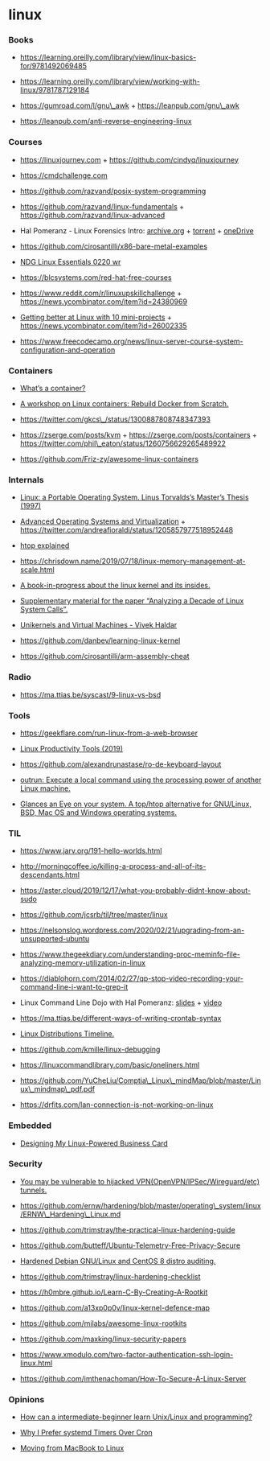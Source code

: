 # linux

### Books

- https://learning.oreilly.com/library/view/linux-basics-for/9781492069485

<!-- -->

- https://learning.oreilly.com/library/view/working-with-linux/9781787129184

<!-- -->

- https://gumroad.com/l/gnu\_awk + https://leanpub.com/gnu\_awk

<!-- -->

- https://leanpub.com/anti-reverse-engineering-linux

### Courses

- https://linuxjourney.com + https://github.com/cindyq/linuxjourney

<!-- -->

- https://cmdchallenge.com

<!-- -->

- https://github.com/razvand/posix-system-programming

<!-- -->

- https://github.com/razvand/linux-fundamentals + https://github.com/razvand/linux-advanced

<!-- -->

- Hal Pomeranz - Linux Forensics Intro: [archive.org](https://archive.org/details/HalLinuxForensics) + [torrent](https://ia801406.us.archive.org/6/items/HalLinuxForensics/HalLinuxForensics_archive.torrent) + [oneDrive](https://onedrive.live.com/?authkey=%21AG%5FKRwGLhvEVVgM&id=83C438C3CA7085EF%211480&cid=83C438C3CA7085EF)

<!-- -->

- https://github.com/cirosantilli/x86-bare-metal-examples

<!-- -->

- [NDG Linux Essentials 0220 wr](https://373583482.netacad.com/courses/974184)

<!-- -->

- https://blcsystems.com/red-hat-free-courses

<!-- -->

- https://www.reddit.com/r/linuxupskillchallenge + https://news.ycombinator.com/item?id=24380969

<!-- -->

- [Getting better at Linux with 10 mini-projects](https://carltheperson.com/posts/10-things-linux) + https://news.ycombinator.com/item?id=26002335

<!-- -->

- https://www.freecodecamp.org/news/linux-server-course-system-configuration-and-operation

### Containers

- [What’s a container?](https://twitter.com/b0rk/status/1225445956734390273)

<!-- -->

- [A workshop on Linux containers: Rebuild Docker from Scratch.](https://github.com/Fewbytes/rubber-docker)

<!-- -->

- https://twitter.com/gkcs\_/status/1300887808748347393

<!-- -->

- https://zserge.com/posts/kvm + https://zserge.com/posts/containers + https://twitter.com/phil\_eaton/status/1260756629265489922

<!-- -->

- https://github.com/Friz-zy/awesome-linux-containers

### Internals

- [Linux: a Portable Operating System. Linus Torvalds’s Master’s Thesis (1997)](https://www.cs.helsinki.fi/u/kutvonen/index_files/linus.pdf)

<!-- -->

- [Advanced Operating Systems and Virtualization](https://gist.githubusercontent.com/andreafioraldi/c6ab4765a3821bc6f07537ad4cdafa9e/raw/4351fe1e6235daf85647ad34d2b50df20a21da63/asov_checkshit_singlefile.txt) + https://twitter.com/andreafioraldi/status/1205857977518952448

<!-- -->

- [htop explained](https://peteris.rocks/blog/htop/)

<!-- -->

- https://chrisdown.name/2019/07/18/linux-memory-management-at-scale.html

<!-- -->

- [A book-in-progress about the linux kernel and its insides.](https://0xax.gitbooks.io/linux-insides/content)

<!-- -->

- [Supplementary material for the paper “Analyzing a Decade of Linux System Calls”.](https://github.com/corpaul/decade_of_systemcalls)

<!-- -->

- [Unikernels and Virtual Machines - Vivek Haldar](https://www.youtube.com/playlist?list=PLOuhQnxVenf0dMrMDrq7VT1GwHCib9Sc0)

<!-- -->

- https://github.com/danbev/learning-linux-kernel

<!-- -->

- https://github.com/cirosantilli/arm-assembly-cheat

### Radio

- https://ma.ttias.be/syscast/9-linux-vs-bsd

### Tools

- https://geekflare.com/run-linux-from-a-web-browser

<!-- -->

- [Linux Productivity Tools (2019)](https://news.ycombinator.com/item?id=23229241)

<!-- -->

- https://github.com/alexandrunastase/ro-de-keyboard-layout

<!-- -->

- [outrun: Execute a local command using the processing power of another Linux machine.](https://github.com/Overv/outrun)

<!-- -->

- [Glances an Eye on your system. A top/htop alternative for GNU/Linux, BSD, Mac OS and Windows operating systems.](https://github.com/nicolargo/glances)

### TIL

- https://www.jarv.org/191-hello-worlds.html

<!-- -->

- http://morningcoffee.io/killing-a-process-and-all-of-its-descendants.html

<!-- -->

- https://aster.cloud/2019/12/17/what-you-probably-didnt-know-about-sudo

<!-- -->

- https://github.com/jcsrb/til/tree/master/linux

<!-- -->

- https://nelsonslog.wordpress.com/2020/02/21/upgrading-from-an-unsupported-ubuntu

<!-- -->

- https://www.thegeekdiary.com/understanding-proc-meminfo-file-analyzing-memory-utilization-in-linux

<!-- -->

- https://diablohorn.com/2014/02/27/qp-stop-video-recording-your-command-line-i-want-to-grep-it

<!-- -->

- Linux Command Line Dojo with Hal Pomeranz: [slides](http://www.deer-run.com/~hal/CLDojo.pdf) + [video](https://www.youtube.com/watch?v=-jNkjuWMFrk)

<!-- -->

- https://ma.ttias.be/different-ways-of-writing-crontab-syntax

<!-- -->

- [Linux Distributions Timeline.](https://github.com/FabioLolix/LinuxTimeline)

<!-- -->

- https://github.com/kmille/linux-debugging

<!-- -->

- https://linuxcommandlibrary.com/basic/oneliners.html

<!-- -->

- https://github.com/YuCheLiu/Comptia\_Linux\_mindMap/blob/master/Linux\_mindmap\_pdf.pdf

<!-- -->

- https://drfits.com/lan-connection-is-not-working-on-linux

### Embedded

- [Designing My Linux-Powered Business Card](https://www.thirtythreeforty.net/posts/2019/12/designing-my-linux-business-card)

### Security

- [You may be vulnerable to hijacked VPN(OpenVPN/IPSec/Wireguard/etc) tunnels.](https://twitter.com/Ridgeback111/status/1202623324901302279)

<!-- -->

- https://github.com/ernw/hardening/blob/master/operating\_system/linux/ERNW\_Hardening\_Linux.md

<!-- -->

- https://github.com/trimstray/the-practical-linux-hardening-guide

<!-- -->

- https://github.com/butteff/Ubuntu-Telemetry-Free-Privacy-Secure

<!-- -->

- [Hardened Debian GNU/Linux and CentOS 8 distro auditing.](https://github.com/hardenedlinux/harbian-audit)

<!-- -->

- https://github.com/trimstray/linux-hardening-checklist

<!-- -->

- https://h0mbre.github.io/Learn-C-By-Creating-A-Rootkit

<!-- -->

- https://github.com/a13xp0p0v/linux-kernel-defence-map

<!-- -->

- https://github.com/milabs/awesome-linux-rootkits

<!-- -->

- https://github.com/maxking/linux-security-papers

<!-- -->

- https://www.xmodulo.com/two-factor-authentication-ssh-login-linux.html

<!-- -->

- https://github.com/imthenachoman/How-To-Secure-A-Linux-Server

### Opinions

- [How can a intermediate-beginner learn Unix/Linux and programming?](https://news.ycombinator.com/item?id=22649291)

<!-- -->

- [Why I Prefer systemd Timers Over Cron](https://trstringer.com/systemd-timer-vs-cronjob)

<!-- -->

- [Moving from MacBook to Linux](https://monadical.com/posts/moving-to-linux-desktop.html)
